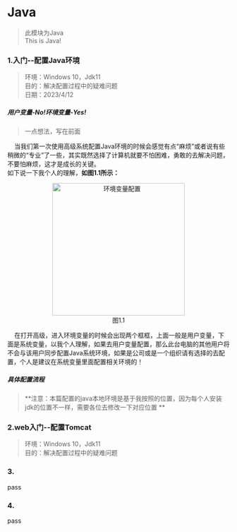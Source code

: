 # Java
>此模块为Java<br/>This is Java!

### 1.入门--配置Java环境
>环境：Windows 10，Jdk11<br/>
目的：解决配置过程中的疑难问题<br/>
日期：2023/4/12<br/>

##### 用户变量-No!环境变量-Yes!
>一点想法，写在前面

&nbsp; &nbsp; 当我们第一次使用高级系统配置Java环境的时候会感觉有点“麻烦”或者说有些稍微的“专业”了一些，其实既然选择了计算机就要不怕困难，勇敢的去解决问题，不要怕麻烦，这才是成长的关键。<br/>
如下说一下我个人的理解，**如图1.1所示：**

<div align=center><img width="300" height="300" src="https://user-images.githubusercontent.com/71860544/231043363-e510e686-4931-4eec-9015-b6459e3fb627.png" alt="环境变量配置"/></div>
<div align=center>图1.1</div>

&nbsp; &nbsp; 在打开高级，进入环境变量的时候会出现两个框框，上面一般是用户变量，下面是系统变量，以我个人理解，如果去用户变量配置，那么此台电脑的其他用户将不会与该用户同步配置Java系统环境，如果是公司或是一个组织请有选择的去配置，个人是建议在系统变量里面配置相关环境的！

##### 具体配置流程
>**注意：本篇配置的java本地环境是基于我按照的位置，因为每个人安装jdk的位置不一样，需要各位去修改一下对应位置 **


### 2.web入门--配置Tomcat
>环境：Windows 10，Jdk11<br/>
目的：解决配置过程中的疑难问题<br/>

### 3.
pass
### 4.
pass

